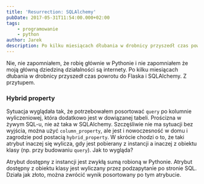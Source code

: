 ```yaml
---
title: 'Resurrection: SQLAlchemy'
pubDate: 2017-05-31T11:54:00.000+02:00
tags:
    - programowanie
    - python
author: Jarek
description: Po kilku miesiącach dłubania w drobnicy przyszedł czas powrotu do Flaska i SQLAlchemy.
---
```


Nie, nie zapomniałem, że robię głównie w Pythonie i nie zapomniałem że moją główną dziedziną działalności są internety. Po kilku miesiącach dłubania w drobnicy przyszedł czas powrotu do Flaska i SQLAlchemy. Z przytupem.

### Hybrid property

Sytuacja wyglądała tak, że potrzebowałem posortować `query` po kolumnie wyliczeniowej, która dodatkowo jest w dowiązanej tabeli. Prościzna w żywym SQL-u, nie aż taka w SQLAlchemy. Szczęśliwie nie ma sytuacji bez wyjścia, można użyć `column_property`, ale jest i nowoczesność w domu i zagrodzie pod postacią `hybrid_property`. W skrócie chodzi o to, że taki atrybut inaczej się wylicza, gdy jest pobierany z instancji a inaczej z obiektu klasy (np. przy budowaniu `query`). Jak to wygląda?

Atrybut dostępny z instancji jest zwykłą sumą robioną w Pythonie. Atrybut dostępny z obiektu klasy jest wyliczany przez podzapytanie po stronie SQL. Działa jak złoto, można zwrócić wynik posortowany po tym atrybucie.
